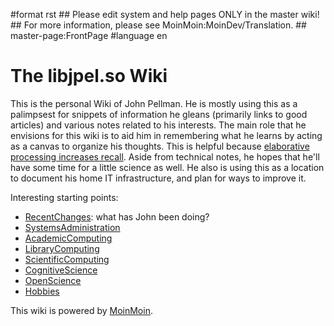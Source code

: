 \#format rst \#\# Please edit system and help pages ONLY in the master wiki! \#\# For more information, please see MoinMoin:MoinDev/Translation. \#\# master-page:FrontPage \#language en

The libjpel.so Wiki
===================

This is the personal Wiki of John Pellman. He is mostly using this as a palimpsest for snippets of information he gleans (primarily links to good articles) and various notes related to his interests. The main role that he envisions for this wiki is to aid him in remembering what he learns by acting as a canvas to organize his thoughts. This is helpful because [elaborative processing increases recall](../Memory). Aside from technical notes, he hopes that he'll have some time for a little science as well. He also is using this as a location to document his home IT infrastructure, and plan for ways to improve it.

Interesting starting points:

-   [RecentChanges](../RecentChanges): what has John been doing?
-   [SystemsAdministration](../SystemsAdministration)
-   [AcademicComputing](../AcademicComputing)
-   [LibraryComputing](../LibraryComputing)
-   [ScientificComputing](../ScientificComputing)
-   [CognitiveScience](../CognitiveScience)
-   [OpenScience](../OpenScience)
-   [Hobbies](../Hobbies)

This wiki is powered by [MoinMoin](http://moinmo.in/).
